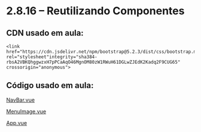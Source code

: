 # 2.8.16 – Reutilizando Componentes

## CDN usado em aula:
```
<link href="https://cdn.jsdelivr.net/npm/bootstrap@5.2.3/dist/css/bootstrap.min.css" rel="stylesheet"integrity="sha384-rbsA2VBKQhggwzxH7pPCaAqO46MgnOM80zW1RWuH61DGLwZJEdK2Kadq2F9CUG65" crossorigin="anonymous">
```


## Código usado em aula:

[NavBar.vue](https://github.com/kelvya/projeto_spa/blob/master/src/components/NavBar.vue)

[MenuImage.vue](https://github.com/kelvya/projeto_spa/blob/master/src/components/NavBar.vue)

[App.vue](https://github.com/kelvya/projeto_spa/blob/master/src/App.vue)